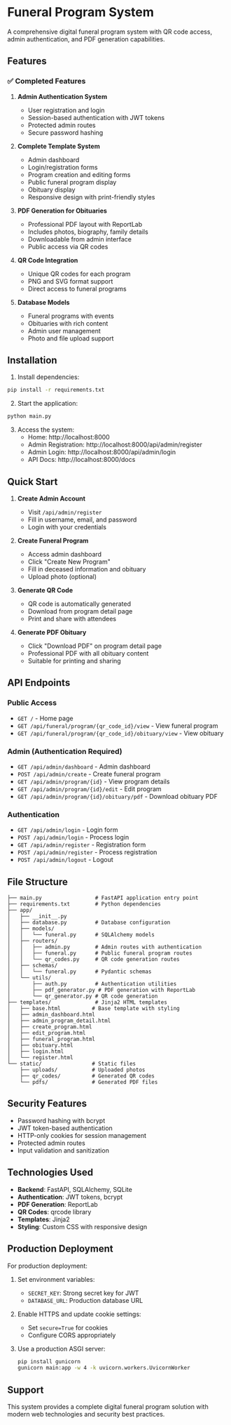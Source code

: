 # Funeral Program System

A comprehensive digital funeral program system with QR code access, admin authentication, and PDF generation capabilities.

## Features

### ✅ Completed Features

1. **Admin Authentication System**
   - User registration and login
   - Session-based authentication with JWT tokens
   - Protected admin routes
   - Secure password hashing

2. **Complete Template System**
   - Admin dashboard
   - Login/registration forms
   - Program creation and editing forms
   - Public funeral program display
   - Obituary display
   - Responsive design with print-friendly styles

3. **PDF Generation for Obituaries**
   - Professional PDF layout with ReportLab
   - Includes photos, biography, family details
   - Downloadable from admin interface
   - Public access via QR codes

4. **QR Code Integration**
   - Unique QR codes for each program
   - PNG and SVG format support
   - Direct access to funeral programs

5. **Database Models**
   - Funeral programs with events
   - Obituaries with rich content
   - Admin user management
   - Photo and file upload support

## Installation

1. Install dependencies:
```bash
pip install -r requirements.txt
```

2. Start the application:
```bash
python main.py
```

3. Access the system:
   - Home: http://localhost:8000
   - Admin Registration: http://localhost:8000/api/admin/register
   - Admin Login: http://localhost:8000/api/admin/login
   - API Docs: http://localhost:8000/docs

## Quick Start

1. **Create Admin Account**
   - Visit `/api/admin/register`
   - Fill in username, email, and password
   - Login with your credentials

2. **Create Funeral Program**
   - Access admin dashboard
   - Click "Create New Program"
   - Fill in deceased information and obituary
   - Upload photo (optional)

3. **Generate QR Code**
   - QR code is automatically generated
   - Download from program detail page
   - Print and share with attendees

4. **Generate PDF Obituary**
   - Click "Download PDF" on program detail page
   - Professional PDF with all obituary content
   - Suitable for printing and sharing

## API Endpoints

### Public Access
- `GET /` - Home page
- `GET /api/funeral/program/{qr_code_id}/view` - View funeral program
- `GET /api/funeral/program/{qr_code_id}/obituary/view` - View obituary

### Admin (Authentication Required)
- `GET /api/admin/dashboard` - Admin dashboard
- `POST /api/admin/create` - Create funeral program
- `GET /api/admin/program/{id}` - View program details
- `GET /api/admin/program/{id}/edit` - Edit program
- `GET /api/admin/program/{id}/obituary/pdf` - Download obituary PDF

### Authentication
- `GET /api/admin/login` - Login form
- `POST /api/admin/login` - Process login
- `GET /api/admin/register` - Registration form
- `POST /api/admin/register` - Process registration
- `POST /api/admin/logout` - Logout

## File Structure

```
├── main.py                 # FastAPI application entry point
├── requirements.txt        # Python dependencies
├── app/
│   ├── __init__.py
│   ├── database.py         # Database configuration
│   ├── models/
│   │   └── funeral.py      # SQLAlchemy models
│   ├── routers/
│   │   ├── admin.py        # Admin routes with authentication
│   │   ├── funeral.py      # Public funeral program routes
│   │   └── qr_codes.py     # QR code generation routes
│   ├── schemas/
│   │   └── funeral.py      # Pydantic schemas
│   └── utils/
│       ├── auth.py         # Authentication utilities
│       ├── pdf_generator.py # PDF generation with ReportLab
│       └── qr_generator.py # QR code generation
├── templates/              # Jinja2 HTML templates
│   ├── base.html          # Base template with styling
│   ├── admin_dashboard.html
│   ├── admin_program_detail.html
│   ├── create_program.html
│   ├── edit_program.html
│   ├── funeral_program.html
│   ├── obituary.html
│   ├── login.html
│   └── register.html
└── static/                # Static files
    ├── uploads/           # Uploaded photos
    ├── qr_codes/          # Generated QR codes
    └── pdfs/              # Generated PDF files
```

## Security Features

- Password hashing with bcrypt
- JWT token-based authentication
- HTTP-only cookies for session management
- Protected admin routes
- Input validation and sanitization

## Technologies Used

- **Backend**: FastAPI, SQLAlchemy, SQLite
- **Authentication**: JWT tokens, bcrypt
- **PDF Generation**: ReportLab
- **QR Codes**: qrcode library
- **Templates**: Jinja2
- **Styling**: Custom CSS with responsive design

## Production Deployment

For production deployment:

1. Set environment variables:
   - `SECRET_KEY`: Strong secret key for JWT
   - `DATABASE_URL`: Production database URL

2. Enable HTTPS and update cookie settings:
   - Set `secure=True` for cookies
   - Configure CORS appropriately

3. Use a production ASGI server:
   ```bash
   pip install gunicorn
   gunicorn main:app -w 4 -k uvicorn.workers.UvicornWorker
   ```

## Support

This system provides a complete digital funeral program solution with modern web technologies and security best practices.